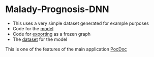 # Malady-Prognosis-DNN

* This uses a very simple dataset generated for example purposes
* Code for the [model](https://github.com/keshav-b/Malady-Prognosis-DNN/blob/master/code/working.py)
* Code for [exporting](https://github.com/keshav-b/Malady-Prognosis-DNN/blob/master/code/export.py) as a frozen graph
* The [dataset](https://github.com/keshav-b/Malady-Prognosis-DNN/blob/master/dataset/sample_data.csv) for the model



This is one of the features of the main application [PocDoc](https://github.com/keshav-b/PocDoc)

